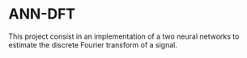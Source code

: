 # ANN-DFT
This project consist in an implementation of a two neural networks to estimate the discrete Fourier transform of a signal.

